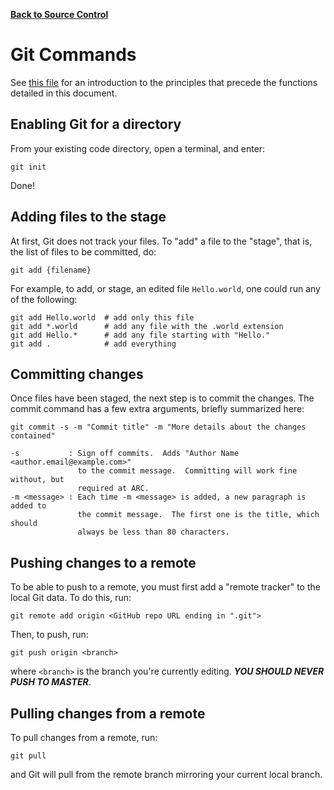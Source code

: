 **[Back to Source Control](https://und-arc.github.io/research/src-control/index.html)**

# Git Commands

See [this file](intro-to-git.md) for an introduction to the principles that
precede the functions detailed in this document.

## Enabling Git for a directory

From your existing code directory, open a terminal, and enter:

```
git init
```

Done!

## Adding files to the stage

At first, Git does not track your files.  To "add" a file to the "stage", that
is, the list of files to be committed, do:

```
git add {filename}
```

For example, to add, or stage, an edited file `Hello.world`, one could run any
of the following:

```
git add Hello.world  # add only this file
git add *.world      # add any file with the .world extension
git add Hello.*      # add any file starting with "Hello."
git add .            # add everything
```

## Committing changes

Once files have been staged, the next step is to commit the changes.  The
commit command has a few extra arguments, briefly summarized here:

```
git commit -s -m "Commit title" -m "More details about the changes contained"

-s           : Sign off commits.  Adds "Author Name <author.email@example.com>"
               to the commit message.  Committing will work fine without, but
               required at ARC.
-m <message> : Each time -m <message> is added, a new paragraph is added to
               the commit message.  The first one is the title, which should
               always be less than 80 characters.
```

## Pushing changes to a remote

To be able to push to a remote, you must first add a "remote tracker" to the
local Git data.  To do this, run:

```
git remote add origin <GitHub repo URL ending in ".git">
```

Then, to push, run:

```
git push origin <branch>
```

where `<branch>` is the branch you're currently editing.  ***YOU SHOULD NEVER
PUSH TO MASTER***.

## Pulling changes from a remote

To pull changes from a remote, run:

```
git pull
```

and Git will pull from the remote branch mirroring your current local branch.

